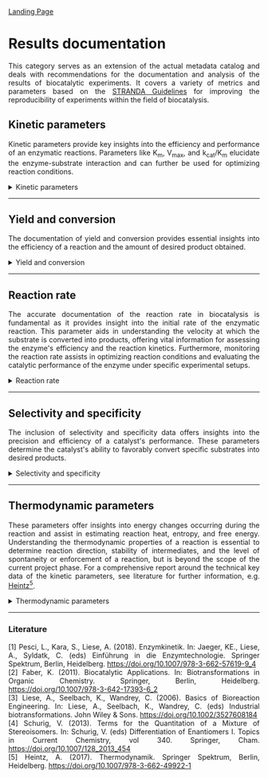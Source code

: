 [Landing Page](/Readme.md)

<div align="justify">

# Results documentation

This category serves as an extension of the actual metadata catalog and deals with recommendations for the documentation and analysis of the results of biocatalytic experiments. It covers a variety of metrics and parameters based on the [STRANDA Guidelines](https://www.beilstein-institut.de/en/projects/strenda/) for improving the reproducibility of experiments within the field of biocatalysis. 

## Kinetic parameters

Kinetic parameters provide key insights into the efficiency and performance of an enzymatic reactions. Parameters like K<sub>m</sub>, V<sub>max</sub>, and k<sub>cat</sub>/K<sub>m</sub> elucidate the enzyme-substrate interaction and can further be used for optimizing reaction conditions.

<details> <Summary>Kinetic parameters</Summary>

### KineticParameters

These parameters serve as benchmarks for understanding enzyme kinetics. The K<sub>m</sub> and k<sub>cat</sub> value is determined by all substrates involved in the reaction and not just one. Therefore, the concentrations of <ins>**all**</ins> substrates must be varied and the K<sub>m</sub> and k<sub>cat</sub> values calculated to obtain a common value instead of apparent values. For a comprehensive report around the technical key data of the kinetic parameters, see literature for further information, e.g. [Pesci _et al._<sup>1</sup>](https://doi.org/10.1007/978-3-662-57619-9_4).

- __michaelis_constant__
  - Type: float
  - Description: The Michaelis-Menten constant (K<sub>m</sub>​) represents the substrate concentration at which an enzyme achieves half of its maximum reaction rate.
 
- __michaelis_constant_unit__
  - Type: string
  - Description: The unit of the Michaelis-Menten constant (K<sub>m</sub>​) is typically expressed as moles per liter (M or mM).
 
- __maximum_reaction_rate__
  - Type: float
  - Description: V<sub>max</sub>, the maximum reaction rate, represents the speed at which an enzyme-catalyzed reaction reaches saturation, indicating the maximum achievable rate of product formation under optimal substrate concentration.

- __maximum_reaction_rate_unit__
  - Type: string
  - Description: The unit of V<sub>max</sub> (Maximum reaction rate) is typically represented as concentration per time, such as moles per liter per second (mol/L/s or mM/s).
 
- __turnover_number__
  - Type: float
  - Description: The turnover number (k<sub>cat</sub>) measures the number of substrate molecules converted to product per active site of an enzyme per unit time when the enzyme is fully saturated with substrate.

- __turnover_number_unit__
  - Type: string
  - Description: The unit of turnover number (k<sub>cat</sub>) is typically expressed as moles of product per mole of enzyme per second or per minute.
 
- __catalytic_efficiency__
  - Type: float
  - Description: Catalytic efficiency (k<sub>cat</sub>/K<sub>m</sub>) is a measure of how effectively an enzyme converts substrate into product, often quantified as the ratio of the turnover number (k<sub>cat</sub>) to the Michaelis constant (K<sub>m</sub>).
 
- __catalytic_efficiency_unit__
  - Type: string
  - Description: The typical units for catalytic efficiency (k<sub>cat</sub>/K<sub>m</sub>) are usually M<sup>-1</sup>s<sup>-1</sup> or s<sup>-1</sup>.
 
- __dissociation_constant__
  - Type: float
  - Description: The dissociation constant (K<sub>d</sub>) is a measure that represents the equilibrium between a complex and its dissociated components.
 
- __dissociation_constant_unit__
  - Type: string
  - Description: The dissociation constant (K<sub>d</sub>) is typically expressed in M (molarity) or its derivatives, such as nM (nanomoles per liter).
 
- __inhibition_type__
  - Type: string
  - Description: Enzyme inhibition encompasses various forms, including competitive, non-competitive, uncompetitive, mixed, and irreversible inhibition. Each type has different effects on the enzyme's function and plays a crucial role in regulating biochemical processes.

- __inhibition_constant__
  - Type: float
  - Description: The inhibition constant (K<sub>i</sub>) escribes the affinity of an inhibitor for an enzyme. It indicates how effectively an inhibitor influences enzyme activity. A lower K<sub>i</sub> value suggests a strong binding of the inhibitor to the enzyme.

- __inhibition_constant_unit__
  - Type: string
  - Description: The units for the inhibition constant (K<sub>i</sub>) are commonly expressed in molar concentration (M) or related units.
 
- __hill_coefficient__
  - Type: float
  - Description: The Hill coefficient is a parameter used to describe cooperativity in the binding of molecules to proteins. It is employed in enzyme reactions, e.g. oxygen binding to hemoglobin, to indicate whether there is positive (cooperative) or negative (anticooperative) binding. A Hill coefficient greater than 1 indicates positive cooperativity, while a value less than 1 indicates negative cooperativity. A value of exactly 1 indicates no cooperativity.
  
- __enzyme_stability__
  - Type: string
  - Description: The stability of enzymes is often characterized by various parameters such as the enzyme's half-life under specific conditions, the decline in activity over time, or the preservation of catalytic activity under different environmental conditions. 


<hr>

- __special_treatment__
  - Type: string
  - Description: If there are any other specific metrics, parameters, characteristics or aspects related to the kinetics that are important to document the results accurately and are not described by the aforementioned metadata, they should be explained here.

</details>


<hr>

## Yield and conversion

The documentation of yield and conversion provides essential insights into the efficiency of a reaction and the amount of desired product obtained. 

<details> <Summary>Yield and conversion</Summary>

### YieldAndConversion

These metrics are vital for evaluating the success of a process, optimizing reaction conditions, and ensuring the production of high-quality products in biocatalytic applications. For a comprehensive report around the technical key data of yield and conversion, see literature for further information, e.g. [Lies _et al._<sup>2</sup>](https://doi.org/10.1007/978-3-662-57619-9_4).


- __yield__
  - Type: posfloat
  - Description: Yield represents the amount of the desired product obtained from a reaction. It is the number of synthesized molecules of product per number of starting molecules. The following formula can be used:
    $$Y_p = \frac{n_p - n_{p0}}{n_{s0}} \cdot \frac{|v_s|}{|v_p|}$$

    where, *Y<sub>p</sub>* - yield of the product *p* (-), *n<sub>p0</sub>* - amount of product *p* at the start of the reaction (mol), *n<sub>p</sub>* - amount of product *p* at the end of the reaction (mol), *v<sub>s</sub>* - stoichiometric factor for the substrate *s* (-), *v<sub>p</sub>* - stoichiometric factor for the product *p* (-). Note: The reported yield relies on analytical findings. Typically, the isolated yield is more common in practice as it reflects the precise quantity of product acquired post downstream processing (DSP).
 
- __yield_unit__
  - Type: string
  - Description: The yield is typically expressed in percentages (%), reflecting the ratio of the actual obtained product quantity to the theoretical maximum product quantity that could be obtained under ideal conditions.
 
- __space_time_yield__
  - Type: posfloat
  - Description: Space-time yield in biocatalysis refers to the mass of product obtained per unit volume of the reactor per unit time. Other terms commonly used in the literature are *volumetric productivity* or the *reactor productivity*. The following formula can be used: $$STY = \frac{m_p}{𝜏 \cdot V_R}$$
 
    where, *STY* - space-time yield (g L<sup>-1</sup> h<sup>-1</sup>), *m<sub>p</sub>* - mass of the synthesized product (g), 𝜏 - residence time r reaction time (h), *V<sub>R</sub>* - reactor volume.  
 
- __space_time_yield_unit__
  - Type: string
  - Description: Space-time yield is commonly expressed in g/L/h (grams per liter per hour) or mol/L/h (moles per liter per hour).

- __conversion__
  - Type: float
  - Description: The term "conversion" refers to the percentage of substrate that undergoes transformation into the desired product during a reaction. It is the number of converted molecules per number of starting molecules. The following formula can be used:
    $$X_s = \frac{n_{s0} - n_s}{n_{s0}}$$

    where, *X<sub>s</sub>* - conversion of the substrate *s* (-), *n<sub>s0</sub>* - amount of substrate *s* at the start of the reaction (mol), *n<sub>s</sub>* - amount of substrate *s* at the end of the reaction (mol).
 
- __conversion_unit__
  - Type: string
  - Description: The conversion is commonly expressed as a percentage (%) to indicate the proportion of substrate converted to the desired product during a specific reaction.
 
<hr>

- __special_treatment__
  - Type: string
  - Description: If there are any other specific metrics, parameters, characteristics or aspects related to the conversion or yield that are important to document the results accurately and are not described by the aforementioned attributes, they should be explained here.
  
</details>


<hr>

## Reaction rate

The accurate documentation of the reaction rate in biocatalysis is fundamental as it provides insight into the initial rate of the enzymatic reaction. This parameter aids in understanding the velocity at which the substrate is converted into products, offering vital information for assessing the enzyme's efficiency and the reaction kinetics. Furthermore, monitoring the reaction rate assists in optimizing reaction conditions and evaluating the catalytic performance of the enzyme under specific experimental setups.

<details> <Summary>Reaction rate</Summary>

### ReactionRate

The specification of the reaction rate is crucial as it provides insights into the speed and efficiency of the biocatalytic process. It allows for the characterization of enzyme activity and is fundamental for optimizing reaction conditions and quantifying the reaction speed.

- __initial_reaction_rate__
  - Type: float
  - Description: The initial reaction rate refers to the rate at which the product is formed at the beginning of the enzymatic reaction under specific initial substrate concentrations and reaction conditions.
 
- __initial_reaction_rate_unit__
  - Type: string
  - Description: Typically, the initial reaction rate is expressed as mol/L/min (moles per liter per minute) or µmol/mL/min (micromoles per milliliter per minute).

- __specific_activity__
  - Type: posfloat
  - Description: The specific activity refers to the amount of product formed or substrate consumed per unit of enzyme per unit of time.
 
- __specific_activity_unit__
  - Type: string
  - Description: The specific activity is typically expressed in µmol/min/mg (micromoles per minute per milligram of protein).

<hr>

- __special_treatment__
  - Type: string
  - Description: If there are any other specific metrics, parameters, characteristics or aspects related to the reaction rate that are important to document the results accurately and are not described by the aforementioned attributes, they should be explained here.

</details>


<hr>


## Selectivity and specificity

The inclusion of selectivity and specificity data offers insights into the precision and efficiency of a catalyst's performance. These parameters determine the catalyst's ability to favorably convert specific substrates into desired products.

<details> <Summary>Selectivity and specificity</Summary>

### SelectivityAndSpecificity

These parameters directly assess a catalyst's precision in converting specific substrates to desired products. For a comprehensive report around the technical key data of the selectivity and specificity, see literature for further information, e.g. [Faber<sup>3</sup>](https://doi.org/10.1007/978-3-642-17393-6_2), [Liese _et al._<sup>2</sup>](https://doi.org/10.1002/3527608184), [Schurig<sup>4</sup>](https://doi.org/10.1007/128_2013_454). 

- __stereoselectivity__
  - Type: string
  - Description: Stereoselectivity refers to the preference of a chemical reaction to produce a specific stereoisomer or a particular spatial arrangement of atoms within a molecule. It describes the ability of a reaction to favor the formation of one stereoisomer over others or to create a specific stereochemical outcome.
 
- __enantioselectivity__
  - Type: posfloat
  - Description: Enantioselectivity, or enantiomeric ratio (E), defines the enzyme's capability to preferentially catalyze the transformation of one enantiomer over its mirror-image counterpart. This trait highlights the enzyme's ability to favor a specific enantiomer either as a product or as the preferred substrate for a reaction.

- __enantiomeric_excess__
  - Type: posfloat
  - Description: The enantiomeric excess (_ee_) measures the degree of purity and efficiency in a chiral catalysis process, representing the excess of one enantiomer over the other in a reaction product. The following formula can be used: $$ee_R = \frac{n_R - n_S}{n_R + n_S}$$
    
    where, *ee<sub>R</sub>* - enantiomeric excess of the (*R*)-enantiomer (-), *n<sub>R</sub>* - amount of the (*R*)-enatiomer (mol) and *n<sub>S</sub>* - amount of the (*S*)-enatiomer (mol).
 
- __enantiomeric_excess_unit__
  - Type: string
  - Description: The primary unit used for enantiomeric excess (_ee_) is percent (%).
 
- __diastereomeric_excess__
  - Type: posfloat
  - Description: The diasteriomeric excess (_de_) represents the difference in the concentration of one diastereomer over another in a reaction product. The following formula can be used: $$de_1 = \frac{n_1 - n_2}{n_1 + n_2}$$
    
    where, *de* - diasteriomeric excess of the major diasteriomer (-), *n<sub>1</sub>* - amount of the major diasteriomer (mol) and *n<sub>2</sub>* - amount of the minor diasteriomer (mol).
 
- __diasteriomeric_excess_unit__
  - Type: string
  - Description: The primary unit used for diasteriomeric excess (_ee_) is percent (%).
 
- __isomeric_content__
  - Type: posfloat
  - Description: The isomeric content (_ic_) refers to the percentage distribution or ratio of different isomers within a mixture resulting from a reaction or process. It describes how various isomers are represented in a product or mixture. The following formula can be used: $$ic = I_1 / \sum_{i=1}^n I_i$$
    
    where, *ic* - proportion of a specific isomer in a mixture of isomers (-), *I<sub>1</sub>* - amount of the specific isomer (mol) and *I<sub>i</sub>* - quantity of all isomers (mol).

- __isomeric_content_unit__
  - Type: string
  - Description: The primary unit used for isomeric content (_ic_) is percent (%).

- __chemoselectivity__
  - Type: string
  - Description: Chemoselectivity refers to the ability of a chemical reaction to target a specific functional group or site within a molecule without affecting other reactive groups present. It highlights the preference of a reaction for one type of chemical bond or functional group over others in a molecule.
 
- __regioselectivity__
  - Type: string
  - Description: Regioselectivity refers to the preference of a reaction to occur at a specific site within a molecule or compound that has multiple potential reaction sites. It describes the tendency of a reaction to selectively take place at a particular position of the molecule, considering its structural arrangement of atoms or functional groups, rather than at other possible sites.
 

<hr>

- __special_treatment__
  - Type: string
  - Description: If there are any other specific metrics, parameters, characteristics or aspects related to the selectivity and specificity that are important to document the results accurately and are not described by the aforementioned attributes, they should be explained here.

</details>

<hr>


## Thermodynamic parameters

These parameters offer insights into energy changes occurring during the reaction and assist in estimating reaction heat, entropy, and free energy. Understanding the thermodynamic properties of a reaction is essential to determine reaction direction, stability of intermediates, and the level of spontaneity or enforcement of a reaction, but is beyond the scope of the current project phase. For a comprehensive report around the technical key data of the kinetic parameters, see literature for further information, e.g. [Heintz<sup>5</sup>](https://doi.org/10.1007/978-3-662-49922-1).

<details> <Summary>Thermodynamic parameters</Summary>

### ThermodynamicParameters

Understanding the energy dynamics and spontaneity of reactions through thermodynamic parameters is essential for efficient biocatalysis.

- __gibbs_free_energy_change__
  - Type: string
  - Description: The Gibbs free energy (__G__) represents the portion of energy capable of performing work in a reaction under constant temperature and pressure, providing insights into the spontaneity of the reaction. While the absolute value of the free energy cannot be measured directly, the change in free energy (Δ**G**) throughout the reaction, known as free reaction enthalpy, is measurable. As indicated by the Gibbs-Helmholtz equation, it depends on changes in enthalpy (heat content) and entropy (system disorder) during the reaction. <br>
Δ**G** < 0: The reaction proceeds spontaneously; it is __exergonic__. <br>
Δ**G** = 0: The system is at equilibrium; no work is performed. <br>
Δ**G** > 0: The reaction does not proceed spontaneously; it is __endergonic__. A supply of free energy is required to drive the reaction.
 
- __enthalpy_change__
  - Type: string 
  - Description: The enthalpy (**H**) represents the heat content within a system, expressing the quantity and nature of chemical bonds. This thermodynamic property cannot be measured independently. However, measurable is the change in enthalpy (Δ**H**), which refers to the amount of heat absorbed or released during a chemical reaction (under constant pressure), also known as the reaction enthalpy. <br>
Δ**H** > 0: Heat energy is supplied; the reaction is __endothermic__. <br>
Δ**H** < 0: Heat energy is released; the reaction is __exothermic__.

- __entropy_change__
  - Type: string
  - Description: The entropy (**S**) is a measure of the degree of disorder in a system or the likelihood of a state. Systems inherently tend towards maximum disorder. Every natural process involves an increase in entropy (disorder). If entropy decreases in one area, it must increase elsewhere correspondingly. The increase in entropy can act as a driving force. <br>
Δ**S** > 0: The disorder of the system increases. <br>
Δ**S** < 0: The disorder of the system decreases.
 
<hr>

- __special_treatment__
  - Type: string
  - Description: If there are any other specific metrics, parameters, characteristics or aspects related to the thermodynamic parameters that are important to document the results accurately and are not described by the aforementioned attributes, they should be explained here.

</details>


<hr>

### Literature

[1] Pesci, L., Kara, S., Liese, A. (2018). Enzymkinetik. In: Jaeger, KE., Liese, A., Syldatk, C. (eds) Einführung in die Enzymtechnologie. Springer Spektrum, Berlin, Heidelberg. https://doi.org/10.1007/978-3-662-57619-9_4 <br>
[2] Faber, K. (2011). Biocatalytic Applications. In: Biotransformations in Organic Chemistry. Springer, Berlin, Heidelberg. https://doi.org/10.1007/978-3-642-17393-6_2 <br>
[3] Liese, A., Seelbach, K., Wandrey, C. (2006). Basics of Bioreaction Engineering. In: Liese, A., Seelbach, K., Wandrey, C. (eds) Industrial biotransformations. John Wiley & Sons. https://doi.org/10.1002/3527608184 <br>
[4] Schurig, V. (2013). Terms for the Quantitation of a Mixture of Stereoisomers. In: Schurig, V. (eds) Differentiation of Enantiomers I. Topics in Current Chemistry, vol 340. Springer, Cham. https://doi.org/10.1007/128_2013_454 <br>
[5] Heintz, A. (2017). Thermodynamik. Springer Spektrum, Berlin, Heidelberg. https://doi.org/10.1007/978-3-662-49922-1


</div>
